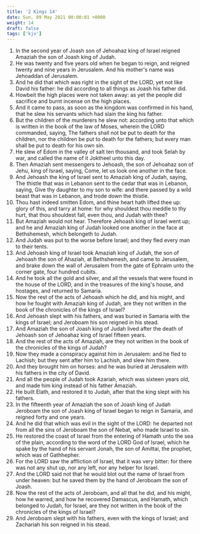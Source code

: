 ```yaml
---
title: '2 Kings 14'
date: Sun, 09 May 2021 00:00:01 +0000
weight: 14
draft: false
tags: ['kjv'] 
---
```


1. In the second year of Joash son of Jehoahaz king of Israel reigned Amaziah the son of Joash king of Judah.
2. He was twenty and five years old when he began to reign, and reigned twenty and nine years in Jerusalem. And his mother's name was Jehoaddan of Jerusalem.
3. And he did that which was right in the sight of the LORD, yet not like David his father: he did according to all things as Joash his father did.
4. Howbeit the high places were not taken away: as yet the people did sacrifice and burnt incense on the high places.
5. And it came to pass, as soon as the kingdom was confirmed in his hand, that he slew his servants which had slain the king his father.
6. But the children of the murderers he slew not: according unto that which is written in the book of the law of Moses, wherein the LORD commanded, saying, The fathers shall not be put to death for the children, nor the children be put to death for the fathers; but every man shall be put to death for his own sin.
7. He slew of Edom in the valley of salt ten thousand, and took Selah by war, and called the name of it Joktheel unto this day.
8. Then Amaziah sent messengers to Jehoash, the son of Jehoahaz son of Jehu, king of Israel, saying, Come, let us look one another in the face.
9. And Jehoash the king of Israel sent to Amaziah king of Judah, saying, The thistle that was in Lebanon sent to the cedar that was in Lebanon, saying, Give thy daughter to my son to wife: and there passed by a wild beast that was in Lebanon, and trode down the thistle.
10. Thou hast indeed smitten Edom, and thine heart hath lifted thee up: glory of this, and tarry at home: for why shouldest thou meddle to thy hurt, that thou shouldest fall, even thou, and Judah with thee?
11. But Amaziah would not hear. Therefore Jehoash king of Israel went up; and he and Amaziah king of Judah looked one another in the face at Bethshemesh, which belongeth to Judah.
12. And Judah was put to the worse before Israel; and they fled every man to their tents.
13. And Jehoash king of Israel took Amaziah king of Judah, the son of Jehoash the son of Ahaziah, at Bethshemesh, and came to Jerusalem, and brake down the wall of Jerusalem from the gate of Ephraim unto the corner gate, four hundred cubits.
14. And he took all the gold and silver, and all the vessels that were found in the house of the LORD, and in the treasures of the king's house, and hostages, and returned to Samaria.
15. Now the rest of the acts of Jehoash which he did, and his might, and how he fought with Amaziah king of Judah, are they not written in the book of the chronicles of the kings of Israel?
16. And Jehoash slept with his fathers, and was buried in Samaria with the kings of Israel; and Jeroboam his son reigned in his stead.
17. And Amaziah the son of Joash king of Judah lived after the death of Jehoash son of Jehoahaz king of Israel fifteen years.
18. And the rest of the acts of Amaziah, are they not written in the book of the chronicles of the kings of Judah?
19. Now they made a conspiracy against him in Jerusalem: and he fled to Lachish; but they sent after him to Lachish, and slew him there.
20. And they brought him on horses: and he was buried at Jerusalem with his fathers in the city of David.
21. And all the people of Judah took Azariah, which was sixteen years old, and made him king instead of his father Amaziah.
22. He built Elath, and restored it to Judah, after that the king slept with his fathers.
23. In the fifteenth year of Amaziah the son of Joash king of Judah Jeroboam the son of Joash king of Israel began to reign in Samaria, and reigned forty and one years.
24. And he did that which was evil in the sight of the LORD: he departed not from all the sins of Jeroboam the son of Nebat, who made Israel to sin.
25. He restored the coast of Israel from the entering of Hamath unto the sea of the plain, according to the word of the LORD God of Israel, which he spake by the hand of his servant Jonah, the son of Amittai, the prophet, which was of Gathhepher.
26. For the LORD saw the affliction of Israel, that it was very bitter: for there was not any shut up, nor any left, nor any helper for Israel.
27. And the LORD said not that he would blot out the name of Israel from under heaven: but he saved them by the hand of Jeroboam the son of Joash.
28. Now the rest of the acts of Jeroboam, and all that he did, and his might, how he warred, and how he recovered Damascus, and Hamath, which belonged to Judah, for Israel, are they not written in the book of the chronicles of the kings of Israel?
29. And Jeroboam slept with his fathers, even with the kings of Israel; and Zachariah his son reigned in his stead.
